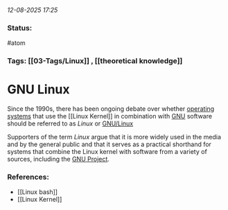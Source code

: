 
*12-08-2025 17:25*

### Status: 
#atom


### Tags: [[03-Tags/Linux]] , [[theoretical knowledge]]



# GNU Linux

Since the 1990s, there has been ongoing debate over whether [operating systems](https://en.wikipedia.org/wiki/Operating_systems "Operating systems") that use the [[Linux Kernel]] in combination with [GNU](https://en.wikipedia.org/wiki/GNU "GNU") software should be referred to as _Linux_ or [GNU/Linux](https://en.wikipedia.org/wiki/GNU/Linux_naming_controversy#cite_note-Noyes_20122-1)

Supporters of the term _Linux_ argue that it is more widely used in the media and by the general public and that it serves as a practical shorthand for systems that combine the Linux kernel with software from a variety of sources, including the [GNU Project](https://en.wikipedia.org/wiki/GNU_Project "GNU Project").



### References:

- [[Linux bash]]
- [[Linux Kernel]]
  

